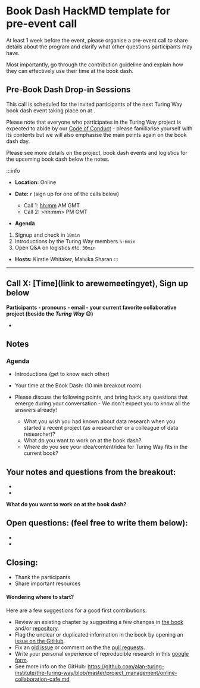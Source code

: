 # Book Dash HackMD template for pre-event call

At least 1 week before the event, please organise a pre-event call to share details about the program and clarify what other questions participants may have.

Most importantly, go through the contribution guideline and explain how they can effectively use their time at the book dash.

## Pre-Book Dash Drop-in Sessions

This call is scheduled for the invited participants of the next Turing Way book dash event taking place on <Date Month Year> at <Location>.

Please note that everyone who participates in the Turing Way project is expected to abide by our [Code of Conduct](https://github.com/alan-turing-institute/the-turing-way/blob/master/CODE_OF_CONDUCT.md) - please familiarise yourself with its contents but we will also emphasise the main points again on the book dash day.

Please see more details on the project, book dash events and logistics for the upcoming book dash below the notes.

:::info
- **Location:** Online
- **Date:** <Date Month Yea>r (sign up for one of the calls below)
    - Call 1: <hh:mm> AM GMT
    - Call 2: >hh:mm> PM GMT

- **Agenda**
1. Signup and check in `10min`
2. Introductions by the Turing Way members `5-6min`
4. Open Q&A on logistics etc. `30min`

- **Hosts:** Kirstie Whitaker, Malvika Sharan
:::

---

## Call X: [Time](link to arewemeetingyet), Sign up below

**Participants - pronouns - email - your current favorite collaborative project (beside the _Turing Way_ :wink:)**

-

## Notes
<!-- Other important details discussed during the meeting can be entered here. -->

### Agenda

- Introductions (get to know each other)
- Your time at the Book Dash: (10 min breakout room)

- Please discuss the following points, and bring back any questions that emerge during your conversation - We don't expect you to know all the answers already!
    - What you wish you had known about data research when you started a recent project (as a researcher or a colleague of data researcher)?
    - What do you want to work on at the book dash?
    - Where do you see your idea/content/idea for Turing Way fits in the current book?

## Your notes and questions from the breakout:

-
-


**What do you want to work on at the book dash?**

##  Open questions: (feel free to write them below):

-
-

##  Closing:

- Thank the participants
- Share important resources

#### Wondering where to start?

Here are a few suggestions for a good first contributions:

- Review an existing chapter by suggesting a few changes in [the book](https://the-turing-way.netlify.com) and/or [repository](https://github.com/alan-turing-institute/the-turing-way).
- Flag the unclear or duplicated information in the book by opening an [issue on the GitHub](https://github.com/alan-turing-institute/the-turing-way/issues).
- Fix an [old issue](https://github.com/alan-turing-institute/the-turing-way/issues) or comment on the the [pull requests](https://github.com/alan-turing-institute/the-turing-way/pulls).
- Write your personal experience of reproducible research in this [google form](https://goo.gl/forms/akFqZEIy2kxAjfZW2).
- See more info on the GitHub: https://github.com/alan-turing-institute/the-turing-way/blob/master/project_management/online-collaboration-cafe.md
